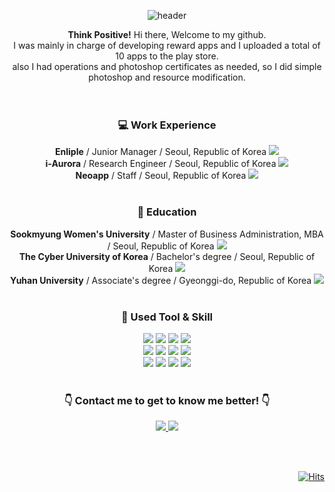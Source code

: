 <div align="center">

  ![header](https://capsule-render.vercel.app/api?type=waving&color=444444&height=300&section=header&text=Seohyeon%20Kim&fontColor=ffffff&fontSize=70&fontAlign=70&fontAlignY=40&desc=Android%20Devoloper&descAlign=87&descAlignY=55)
  
  <b>Think Positive!</b> Hi there, Welcome to my github. </br>
  I was mainly in charge of developing reward apps and I uploaded a total of 10 apps to the play store. </br>
  also I had operations and photoshop certificates as needed, so I did simple photoshop and resource modification.
  </br>
  </br>
  </br>
  
  ### 💻 Work Experience
  <b>Enliple</b> / Junior Manager / Seoul, Republic of Korea <img src="https://img.shields.io/badge/-05.2021~05.2022-lightgrey"> </br>
  <b>i-Aurora</b> / Research Engineer / Seoul, Republic of Korea <img src="https://img.shields.io/badge/-01.2021~04.2021-lightgrey"> </br>
  <b>Neoapp</b> / Staff / Seoul, Republic of Korea <img src="https://img.shields.io/badge/-08.2017~07.2020-lightgrey">
  </br>
  </br>
  
  ### 🏫 Education
  <b>Sookmyung Women's University</b> / Master of Business Administration, MBA / Seoul, Republic of Korea <img src="https://img.shields.io/badge/-03/2020~02/2023-lightgrey"> </br>
  <b>The Cyber University of Korea</b> / Bachelor's degree / Seoul, Republic of Korea <img src="https://img.shields.io/badge/-03/2018~02/2020-lightgrey"> </br>
  <b>Yuhan University</b> / Associate's degree / Gyeonggi-do, Republic of Korea <img src="https://img.shields.io/badge/-03/2016~02/2018-lightgrey">
  </br>
  </br>
  
  ### 📝 Used Tool & Skill
  <img src="https://img.shields.io/badge/JAVA-007396?style=for-the-badge&logo=Java&logoColor=white">
  <img src="https://img.shields.io/badge/-Kotlin-%237F52FF?style=for-the-badge&logo=Kotlin&logoColor=white">
  <img src="https://img.shields.io/badge/-MySQL-%234479A1?style=for-the-badge&logo=MySQL&logoColor=white">
  <img src="https://img.shields.io/badge/-PHP-%23777BB4?style=for-the-badge&logo=PHP&logoColor=white">
  </br>
  <img src="https://img.shields.io/badge/HTML5-E34F26?style=for-the-badge&logo=HTML5&logoColor=white">
  <img src="https://img.shields.io/badge/-Photoshop-%2331A8FF?style=for-the-badge&logo=Adobe Photoshop&logoColor=white">
  <img src="https://img.shields.io/badge/-Android%20Studio-%233DDC84?style=for-the-badge&logo=Android Studio&logoColor=white">
  <img src="https://img.shields.io/badge/-Git-%23F05032?style=for-the-badge&logo=Git&logoColor=white">
  </br>
  <img src="https://img.shields.io/badge/-Jira-%230052CC?style=for-the-badge&logo=Jira&logoColor=white">
  <img src="https://img.shields.io/badge/-Postman-%23FF6C37?style=for-the-badge&logo=Postman&logoColor=white">
  <img src="https://img.shields.io/badge/-Figma-%23F24E1E?style=for-the-badge&logo=Figma&logoColor=white">
  <img src="https://img.shields.io/badge/-Swagger-%2385EA2D?style=for-the-badge&logo=Swagger&logoColor=black">
  </br>
  </br>
  
  ### 👇 Contact me to get to know me better! 👇
  <a href="https://www.linkedin.com/in/kim-seohyeon/"> <img src="https://img.shields.io/badge/-linkedin-0A66C2?style=for-the-badge&logo=LinkedIn&logoColor=white"> </a>
  <a href="mailto: s971008h@gmail.com"> <img src="https://img.shields.io/badge/-Gmail-EA4335?style=for-the-badge&logo=Gmail&logoColor=white"> </a>
  
  </br>
  </br>
  
</div>

<div align="right">
  
  [![Hits](https://hits.seeyoufarm.com/api/count/incr/badge.svg?url=https%3A%2F%2Fgithub.com%2Fs1008h97%2Fhit-counter&count_bg=%23555555&title_bg=%23969696&icon=&icon_color=%23E7E7E7&title=hits&edge_flat=false)](https://hits.seeyoufarm.com)

</div>
